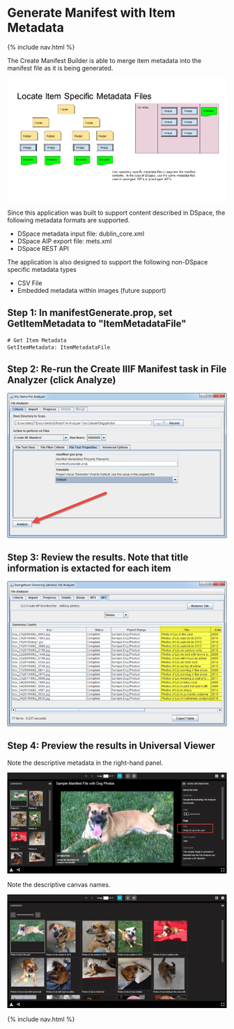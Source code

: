 # Generate Manifest with Item Metadata

{% include nav.html %}

The Create Manifest Builder is able to merge item metadata into the manifest file as it is being generated.  

![Basic Use Case With Metadata](tutorial-screenshots/IIIFScenarios/Slide3.JPG)

Since this application was built to support content described in DSpace, the following metadata formats are supported.

* DSpace metadata input file: dublin_core.xml
* DSpace AIP export file: mets.xml
* DSpace REST API 

The application is also designed to support the following non-DSpace specific metadata types
* CSV File 
* Embedded metadata within images (future support)

## Step 1: In manifestGenerate.prop, set GetItemMetadata to "ItemMetadataFile"

    # Get Item Metadata
    GetItemMetadata: ItemMetadataFile

## Step 2: Re-run the Create IIIF Manifest task in File Analyzer (click Analyze)

![Screenshot](tutorial-screenshots/fa4.png)

## Step 3: Review the results. Note that title information is extacted for each item

![Screenshot](tutorial-screenshots/fad2.png)

## Step 4: Preview the results in Universal Viewer

Note the descriptive metadata in the right-hand panel.

![Screenshot](tutorial-screenshots/uv2.png)

Note the descriptive canvas names.

![Screenshot](tutorial-screenshots/uv2a.png)

{% include nav.html %}
